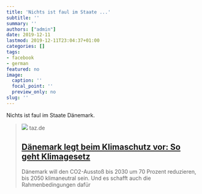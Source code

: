 ```yaml
---
title: 'Nichts ist faul im Staate ...'
subtitle: ''
summary: ''
authors: ["admin"]
date: 2019-12-11
lastmod: 2019-12-11T23:04:37+01:00
categories: []
tags:
- facebook
- german
featured: no
image:
  caption: ''
  focal_point: ''
  preview_only: no
slug: ''
---
```

Nichts ist faul im Staate Dänemark.
> [![](https://taz.de/picture/3844173/948/35528349-1.jpeg)](https://taz.de/Daenemark-legt-beim-Klimaschutz-vor/!5644321/?&mc_cid=0acfe3c7af&mc_eid=74729cb665)
> taz.de
> ## [Dänemark legt beim Klimaschutz vor: So geht Klimagesetz](https://taz.de/Daenemark-legt-beim-Klimaschutz-vor/!5644321/?&mc_cid=0acfe3c7af&mc_eid=74729cb665)
>
>Dänemark will den CO2-Ausstoß bis 2030 um 70 Prozent reduzieren, bis 2050 klimaneutral sein. Und es schafft auch die Rahmenbedingungen dafür


